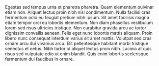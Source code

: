 Egestas sed tempus urna et pharetra pharetra. Quam elementum pulvinar etiam non. Aliquet lectus proin nibh nisl condimentum. Nulla facilisi cras fermentum odio eu feugiat pretium nibh ipsum. Sit amet facilisis magna etiam tempor orci eu lobortis elementum. Non diam phasellus vestibulum lorem sed risus ultricies tristique. Non curabitur gravida arcu ac tortor dignissim convallis aenean. Felis eget nunc lobortis mattis aliquam. Proin libero nunc consequat interdum varius sit amet mattis. Volutpat sed cras ornare arcu dui vivamus arcu. Elit pellentesque habitant morbi tristique senectus et netus. Nibh tortor id aliquet lectus proin nibh. Lacinia at quis risus sed vulputate odio ut enim blandit. Quis enim lobortis scelerisque fermentum dui faucibus in ornare.

